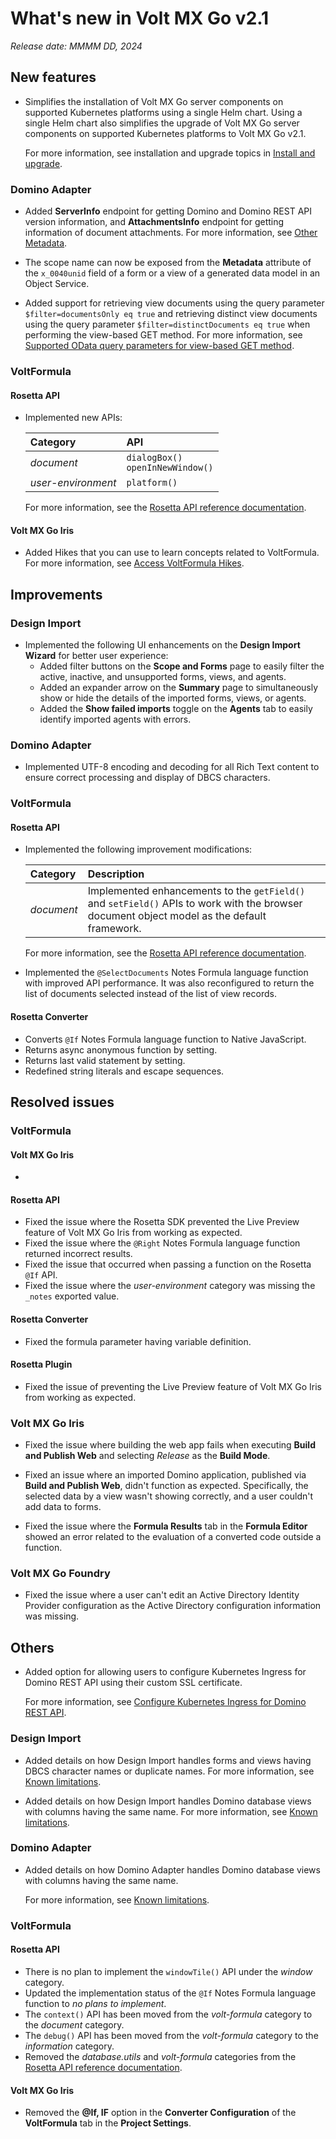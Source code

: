 # What's new in Volt MX Go v2.1
*Release date: MMMM DD, 2024*

## New features

- Simplifies the installation of Volt MX Go server components on supported Kubernetes platforms using a single Helm chart. Using a single Helm chart also simplifies the upgrade of Volt MX Go server components on supported Kubernetes platforms to Volt MX Go v2.1.

    For more information, see installation and upgrade topics in [Install and upgrade](../../tutorials/installation.md).

### Domino Adapter

- Added **ServerInfo** endpoint for getting Domino and Domino REST API version information, and **AttachmentsInfo** endpoint for getting information of document attachments. For more information, see [Other Metadata](../../topicguides/datamodel.md#other-metadata).

- The scope name can now be exposed from the **Metadata** attribute of the `x_0040unid` field of a form or a view of a generated data model in an Object Service. 

- Added support for retrieving view documents using the query parameter `$filter=documentsOnly eq true` and retrieving distinct view documents using the query parameter `$filter=distinctDocuments eq true` when performing the view-based GET method. For more information, see [Supported OData query parameters for view-based GET method](../../topicguides/method.md#supported-odata-query-parameters-for-view-based-get-method).

### VoltFormula

#### Rosetta API

- Implemented new APIs:

    |Category|API|
    |:---|:---|
    |*document*|`dialogBox()`</br>`openInNewWindow()`|
    |*user-environment*|`platform()`|
    
    For more information, see the [Rosetta API reference documentation](../../javadoc/index.html).

#### Volt MX Go Iris

- Added Hikes that you can use to learn concepts related to VoltFormula. For more information, see [Access VoltFormula Hikes](../../howto/VFHikes.md).

## Improvements

### Design Import

- Implemented the following UI enhancements on the **Design Import Wizard** for better user experience:
    - Added filter buttons on the **Scope and Forms** page to easily filter the active, inactive, and unsupported forms, views, and agents. 
    - Added an expander arrow on the **Summary** page to simultaneously show or hide the details of the imported forms, views, or agents. 
    - Added the **Show failed imports** toggle on the **Agents** tab to easily identify imported agents with errors. 

### Domino Adapter

- Implemented UTF-8 encoding and decoding for all Rich Text content to ensure correct processing and display of DBCS characters.

### VoltFormula

#### Rosetta API

- Implemented the following improvement modifications:

    |Category|Description|
    |:---|:---|
    |*document*|Implemented enhancements to the `getField()` and `setField()` APIs to work with the browser document object model as the default framework.|

    For more information, see the [Rosetta API reference documentation](../../javadoc/index.html).

- Implemented the `@SelectDocuments` Notes Formula language function with improved API performance. It was also reconfigured to return the list of documents selected instead of the list of view records.

#### Rosetta Converter

- Converts `@If` Notes Formula language function to Native JavaScript.
- Returns async anonymous function by setting.
- Returns last valid statement by setting. 
- Redefined string literals and escape sequences. 

## Resolved issues

### VoltFormula

#### Volt MX Go Iris
- 

#### Rosetta API

- Fixed the issue where the Rosetta SDK prevented the Live Preview feature of Volt MX Go Iris from working as expected.   
- Fixed the issue where the `@Right` Notes Formula language function returned incorrect results. 
- Fixed the issue that occurred when passing a function on the Rosetta `@If` API.
- Fixed the issue where the *user-environment* category was missing the `_notes` exported value.

#### Rosetta Converter

- Fixed the formula parameter having variable definition. 

#### Rosetta Plugin

- Fixed the issue of preventing the Live Preview feature of Volt MX Go Iris from working as expected.

### Volt MX Go Iris

- Fixed the issue where building the web app fails when executing **Build and Publish Web** and selecting *Release* as the **Build Mode**.

- Fixed an issue where an imported Domino application, published via **Build and Publish Web**, didn't function as expected. Specifically, the selected data by a view wasn't showing correctly, and a user couldn't add data to forms. 

- Fixed the issue where the **Formula Results** tab in the **Formula Editor** showed an error related to the evaluation of a converted code outside a function. 

### Volt MX Go Foundry

- Fixed the issue where a user can't edit an Active Directory Identity Provider configuration as the Active Directory configuration information was missing.

## Others  

- Added option for allowing users to configure Kubernetes Ingress for Domino REST API using their custom SSL certificate.

    For more information, see [Configure Kubernetes Ingress for Domino REST API](../../howto/drapiingress.md).  

### Design Import

- Added details on how Design Import handles forms and views having DBCS character names or duplicate names. For more information, see [Known limitations](../knownlimitation.md#design-import).

- Added details on how Design Import handles Domino database views with columns having the same name. For more information, see [Known limitations](../knownlimitation.md#domino-database-view-with-duplicate-column-names).

### Domino Adapter

- Added details on how Domino Adapter handles Domino database views with columns having the same name. 

    For more information, see [Known limitations](../knownlimitation.md#domino-database-view-with-duplicate-column-names).

### VoltFormula

#### Rosetta API

- There is no plan to implement the `windowTile()` API under the *window* category. 
- Updated the implementation status of the `@If` Notes Formula language function to *no plans to implement*.
- The `context()` API has been moved from the *volt-formula* category to the *document* category.
- The `debug()` API has been moved from the *volt-formula* category to the *information* category.
- Removed the *database.utils* and *volt-formula* categories from the [Rosetta API reference documentation](../../javadoc/index.html).

#### Volt MX Go Iris

- Removed the **@If, IF** option in the **Converter Configuration** of the **VoltFormula** tab in the **Project Settings**.  